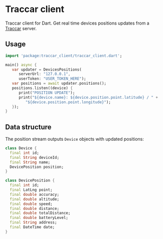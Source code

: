 # Traccar client

Traccar client for Dart. Get real time devices positions updates from a 
[Traccar](http://traccar.org/) server.

## Usage

   ```dart
   import 'package:traccar_client/traccar_client.dart';

   main() async {
      var updater = DevicesPositions(
         serverUrl: "127.0.0.1",
         userToken: "USER_TOKEN_HERE");
      var positions = await updater.positions();
      positions.listen((device) {
         print("POSITION UPDATE");
         print("${device.name}: ${device.position.point.latitude} / " +
            "${device.position.point.longitude}");
      });
   }
   ```

## Data structure

The position stream outputs `Device` objects with updated positions:

   ```dart
   class Device {
     final int id;
     final String deviceId;
     final String name;
     DevicePosition position;
   }

   class DevicePosition {
     final int id;
     final LatLng point;
     final double accuracy;
     final double altitude;
     final double speed;
     final double distance;
     final double totalDistance;
     final double batteryLevel;
     final String address;
     final DateTime date;
   }
   ```
